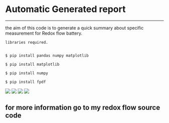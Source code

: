 # Automatic Generated report
---
the aim of this code is to generate a quick summary about specific measurement for Redox flow battery.

    libraries required.


    $ pip install pandas numpy matplotlib

    $ pip install matplotlib

    $ pip install numpy

    $ pip install fpdf

![](https://github.com/Mohamed-Nser-Said/auto_report/blob/main/data/scatter3.jpg)
![](https://github.com/Mohamed-Nser-Said/auto_report/blob/main/data/reportC.jpg)
![](https://github.com/Mohamed-Nser-Said/auto_report/blob/main/data/report1.jpg)
![](https://github.com/Mohamed-Nser-Said/auto_report/blob/main/data/report2.jpg)

## for more information go to my redox flow source code
